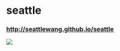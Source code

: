 # seattle
### http://seattlewang.github.io/seattle
![](https://github.com/SeattleWang/seattle/tree/master/shexian.JPG) 
